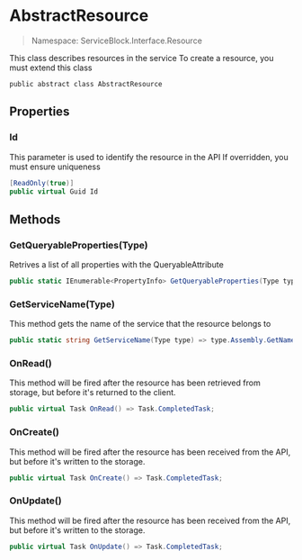 AbstractResource
======
> Namespace: ServiceBlock.Interface.Resource

This class describes resources in the service
To create a resource, you must extend this class

```
public abstract class AbstractResource
```

## Properties

### Id

This parameter is used to identify the resource in the API
If overridden, you must ensure uniqueness

```csharp
[ReadOnly(true)]
public virtual Guid Id
```


## Methods

### GetQueryableProperties(Type)

Retrives a list of all properties with the QueryableAttribute

```csharp
public static IEnumerable<PropertyInfo> GetQueryableProperties(Type type) => type.GetProperties().Where(p => p.HasAttribute<QueryableAttribute>());
```





### GetServiceName(Type)

This method gets the name of the service that the resource belongs to

```csharp
public static string GetServiceName(Type type) => type.Assembly.GetName().Name.Split('.').FirstOrDefault();
```





### OnRead()

This method will be fired after the resource has been retrieved from storage, but before it's returned to the client.

```csharp
public virtual Task OnRead() => Task.CompletedTask;
```





### OnCreate()

This method will be fired after the resource has been received from the API, but before it's written to the storage.

```csharp
public virtual Task OnCreate() => Task.CompletedTask;
```





### OnUpdate()

This method will be fired after the resource has been received from the API, but before it's written to the storage.

```csharp
public virtual Task OnUpdate() => Task.CompletedTask;
```






